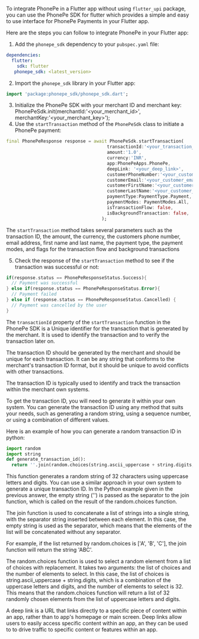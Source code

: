 To integrate PhonePe in a Flutter app without using `flutter_upi` package, you can use the 
PhonePe SDK for flutter which provides a simple and easy to use interface for PhonePe Payments in your 
Flutter app.

Here are the steps you can follow to integrate PhonePe in your Flutter app:

1. Add the `phonepe_sdk` dependency to your `pubspec.yaml` file:
```yaml
dependencies:
  flutter:
    sdk: flutter
   phonepe_sdk: <latest_version>
```
2. Import the `phonepe_sdk` library in your Flutter app:

```dart
import 'package:phonepe_sdk/phonepe_sdk.dart';
```
3. Initialize the PhonePe SDK with your merchant ID and merchant key:
PhonePeSdk.init(merchantId:'<your_merchant_id>', merchantKey:'<your_merchant_key>');
4. Use the `startTransaction` method of the `PhonePeSdk` class to initiate a PhonePe payment:
```dart
final PhonePeResponse response = await PhonePeSdk.startTransaction(
                                      transactionId:'<your_transaction_id>',
                                      amount:'1.0',
                                      currency:'INR',
                                      app:PhonePeApps.PhonePe,
                                      deepLink: '<your_deep_link>',
                                      customerPhoneNumber:'<your_customer_phone_number>',
                                      customerEmail:'<your_customer_email>',
                                      customerFirstName:'<your_customer_first_name>',
                                      customerLastName:'<your_customer_last_name>',
                                      paymentType:PaymentType.Payment,
                                      paymentModes: PaymentModes.All,
                                      isTransactionFlow: false,
                                      isBackgroundTransaction: false,
                                    );
```

The `startTransaction` method takes several parameters such as the transaction ID, the amount,
the currency, the customers phone number, email address, first name and last name, the payment type,
the payment modes, and flags for the transaction flow and background transactions

5. Check the response of the  `startTransaction` method to see if the transaction was successful or not:
```dart
if(response.status == PhonePeResponseStatus.Success){
  // Payment was successful
} else if(response.status == PhonePeResponseStatus.Error){
  // Payment failed
} else if (response.status == PhonePeResponseStatus.Cancelled) {
  // Payment was cancelled by the user
}
```
The `transactionId` property of the `startTransaction` function in the PhonePe SDK is a Unique identifier for the transaction that is generated by the merchant. It is used to identify the transaction and to verify the transaction later on.

The transaction ID should be generated by the merchant and should be unique for each transaction. It can be any string that conforms to the merchant's transaction ID format, but it should be unique to avoid conflicts with other transactions.

The transaction ID is typically used to identify and track the transaction within the merchant own systems.

To get the transaction ID, you will need to generate it within your own system. You can generate the transaction ID using any method that suits your needs, such as generating a random string, using a sequence number, or using a combination of different values.

Here is an example of how you can generate a random transaction ID in python:
```python
import random
import string
def generate_transaction_id():
  return ''.join(random.choices(string.ascii_uppercase + string.digits,k=32))
```

This function generates a random string of 32 characters using uppercase letters and digits. You can use a similar approach in your own system to generate a unique transaction ID.
In the Python example given in the previous answer, the empty string ('') is passed as the separator to the join function, which is called on the result of the random.choices function.

The join function is used to concatenate a list of strings into a single string, with the separator string inserted between each element. In this case, the empty string is used as the separator, which means that the elements of the list will be concatenated without any separator.

For example, if the list returned by random.choices is ['A', 'B', 'C'], the join function will return the string 'ABC'.

The random.choices function is used to select a random element from a list of choices with replacement. It takes two arguments: the list of choices and the number of elements to select. In this case, the list of choices is string.ascii_uppercase + string.digits, which is a combination of the uppercase letters and digits, and the number of elements to select is 32. This means that the random.choices function will return a list of 32 randomly chosen elements from the list of uppercase letters and digits.


A deep link is a URL that links directly to a specific piece of content within an app, rather than to app's homepage or main screen. Deep links allow users to easily access specific content within an app, an they can be used to to drive traffic to specific content or features within an app.

















